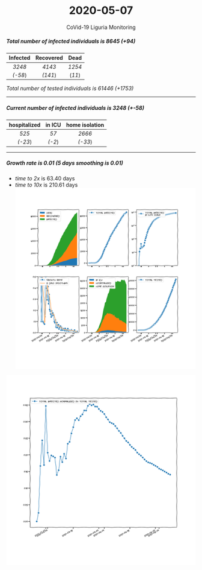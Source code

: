 <div align='center'>

# 2020-05-07
CoVid-19 Liguria Monitoring
</div>

##### Total number of infected individuals is 8645 (+94)
Infected | Recovered | Dead
:---: | :---: | :---:
*3248* | *4143* | *1254*
*(-58*) | *(141*) | (*11*)

*Total number of tested individuals is 61446 (+1753)*
***
##### Current number of infected individuals is 3248 (+-58)
hospitalized | in ICU | home isolation
:---: | :---: | :---:
*525* |*57* |*2666*
*(-23*) |*(-2*) |*(-33*)
***
##### Growth rate is 0.01 (5 days smoothing is 0.01)
- *time to 2x* is 63.40 days
- *time to 10x* is 210.61 days
![stats][stats]

![infected_normalized][infected_normalized]

[stats]: stats_Liguria.png
[infected_normalized]: infected_normalized_Liguria.png
